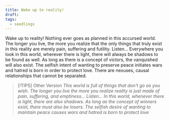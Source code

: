```yaml
---
title: Wake up to reality!
draft: 
tags:
  - seedlings
---
```


Wake up to reality! Nothing ever goes as planned in this accursed world. The longer you live, the more you realize that the only things that truly exist in this reality are merely pain, suffering and futility. Listen… Everywhere you look in this world, wherever there is light, there will always be shadows to be found as well. As long as there is a concept of victors, the vanquished will also exist. The selfish intent of wanting to preserve peace initiates wars and hatred is born in order to protect love. There are nexuses, causal relationships that cannot be separated. 


> [!TIPS] Other Version
>  _This world is full of things that don't go as you wish. The longer you live the more you realize reality is just made of pain, suffering, and emptiness… Listen… In this world, whenever there is light, there are also shadows. As long as the concept of winners exist, there must also be losers. The selfish desire of wanting to maintain peace causes wars and hatred is born to protect love_
